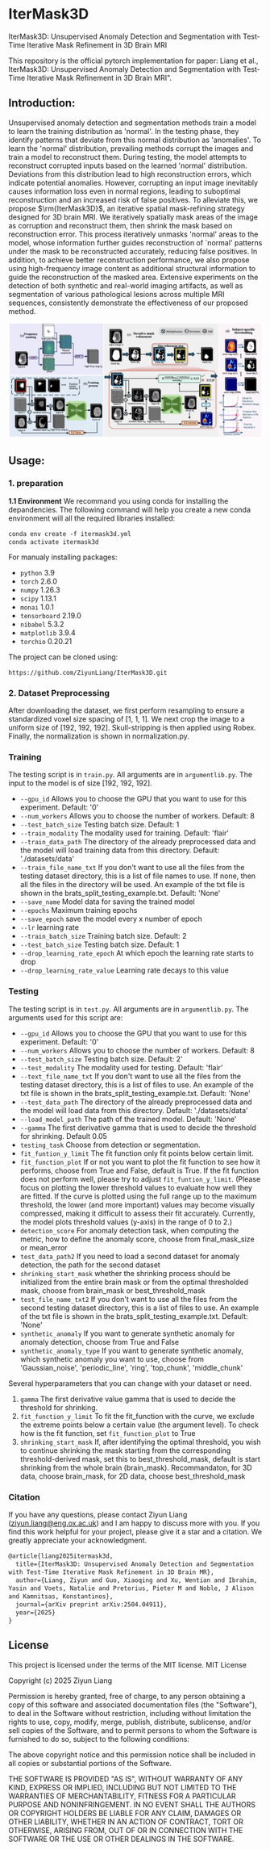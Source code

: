 # IterMask3D
IterMask3D: Unsupervised Anomaly Detection and Segmentation with Test-Time Iterative Mask Refinement in 3D Brain MRI

This repository is the official pytorch implementation for paper: Liang et al., IterMask3D: Unsupervised Anomaly Detection and Segmentation with Test-Time Iterative Mask Refinement in 3D Brain MRI".

## Introduction:
Unsupervised anomaly detection and segmentation methods train a model to learn the training distribution as 'normal'. In the testing phase, they identify patterns that deviate from this normal distribution as 'anomalies'. 
To learn the 'normal' distribution, prevailing methods 
 corrupt the images and train a model to reconstruct them. 
During testing, the model attempts to reconstruct corrupted inputs based on the learned 'normal' distribution. 
Deviations from this distribution lead to high reconstruction errors, which indicate potential anomalies. 
However, corrupting an input image inevitably causes information loss even in normal regions, leading to suboptimal reconstruction and an increased risk of false positives.
To alleviate this, we propose $\rm{IterMask3D}$, an iterative spatial mask-refining strategy designed for 3D brain MRI. 
We iteratively spatially mask areas of the image as corruption and reconstruct them, then shrink the mask based on reconstruction error. This process iteratively unmasks 'normal' areas to the model, whose information further guides reconstruction of `normal' patterns under the mask to be reconstructed accurately, reducing false positives. 
In addition, to achieve better reconstruction performance, we also propose using high-frequency image content as additional structural information to guide the reconstruction of the masked area.
Extensive experiments on the detection of both synthetic and real-world imaging artifacts, as well as segmentation of various pathological lesions across multiple MRI sequences, consistently demonstrate the effectiveness of our proposed method. 

[//]: # 
![Image text](https://github.com/ZiyunLiang/IterMask3D/blob/main/img/main_figure.png)

## Usage:

### 1. preparation
**1.1 Environment**
We recommand you using conda for installing the depandencies.
The following command will help you create a new conda environment will all the required libraries installed: 
```
conda env create -f itermask3d.yml
conda activate itermask3d
```
For manualy installing packages:
- `python`                 3.9
- `torch`                  2.6.0
- `numpy`                  1.26.3
- `scipy`                  1.13.1
- `monai`                  1.0.1
- `tensorboard`            2.19.0
- `nibabel`                5.3.2
- `matplotlib`             3.9.4
- `torchio`                0.20.21

The project can be cloned using:
```
https://github.com/ZiyunLiang/IterMask3D.git
```

### 2. Dataset Preprocessing
After downloading the dataset, we first perform resampling to ensure a
standardized voxel size spacing of [1, 1, 1].
We next crop the image to a uniform size of [192, 192, 192].
Skull-stripping is then applied using Robex. Finally, the normalization is shown in normalization.py.

### Training
The testing script is in `train.py`. All arguments are in `argumentlib.py`.
The input to the model is of size [192, 192, 192].
  - `--gpu_id` Allows you to choose the GPU that you want to use for this experiment. Default: '0'
  - `--num_workers` Allows you to choose the number of workers. Default: 8
  - `--test_batch_size` Testing batch size. Default: 1
  - `--train_modality` The modality used for training. Default: 'flair'
  - `--train_data_path` The directory of the already preprocessed data and the model will load training data from this directory. Default: './datasets/data'
  - `--train_file_name_txt` If you don't want to use all the files from the testing dataset directory, this is a list of file names to use. If none, then all the files in the directory will be used. An example of the txt file is shown in the brats_split_testing_example.txt. Default: 'None' 
  - `--save_name` Model data for saving the trained model
  - `--epochs` Maximum training epochs
  - `--save_epoch` save the model every x number of epoch
  - `--lr` learning rate
  - `--train_batch_size` Training batch size. Default: 2
  - `--test_batch_size` Testing batch size. Default: 1
  - `--drop_learning_rate_epoch` At which epoch the learning rate starts to drop
  - `--drop_learning_rate_value` Learning rate decays to this value

### Testing
The testing script is in `test.py`. All arguments are in `argumentlib.py`.
The arguments used for this script are:
  - `--gpu_id` Allows you to choose the GPU that you want to use for this experiment. Default: '0'
  - `--num_workers` Allows you to choose the number of workers. Default: 8
  - `--test_batch_size` Testing batch size. Default: 2'
  - `--test_modality` The modality used for testing. Default: 'flair'
  - `--text_file_name_txt` If you don't want to use all the files from the testing dataset directory, this is a list of files to use. An example of the txt file is shown in the brats_split_testing_example.txt. Default: 'None' 
  - `--test_data_path` The directory of the already preprocessed data and the model will load data from this directory. Default: './datasets/data'
  - `--load_model_path` The path of the trained model. Default: 'None'
  - `--gamma` The first derivative gamma that is used to decide the threshold for shrinking. Default 0.05
  - `testing_task` Choose from detection or segmentation.
  - `fit_funtion_y_limit` The fit function only fit points below certain limit.
  - `fit_function_plot` If or not you want to plot the fit function to see how it performs, choose from True and False, default is True. If the fit function does not perform well, please try to adjust `fit_funtion_y_limit`. (Please focus on plotting the lower threshold values to evaluate how well they are fitted. If the curve is plotted using the full range up to the maximum threshold, the lower (and more important) values may become visually compressed, making it difficult to assess their fit accurately. Currently, the model plots threshold values (y-axis) in the range of 0 to 2.)
  - `detection_score` For anomaly detection task, when computing the metric, how to define the anomaly score, choose from final_mask_size or mean_error
  - `test_data_path2` If you need to load a second dataset for anomaly detection, the path for the second dataset
  - `shrinking_start_mask` whether the shrinking process should be initialized from the entire brain mask or from the optimal thresholded mask, choose from brain_mask or best_threshold_mask
  - `test_file_name_txt2` If you don't want to use all the files from the second testing dataset directory, this is a list of files to use. An example of the txt file is shown in the brats_split_testing_example.txt. Default: 'None' 
  - `synthetic_anomaly` If you want to generate synthetic anomaly for anomaly detection, choose from True and False
  - `synthetic_anomaly_type` If you want to generate synthetic anomaly, which synthetic anomaly you want to use, choose from 'Gaussian_noise', 'periodic_line', 'ring', 'top_chunk', 'middle_chunk'
  
Several hyperparameters that you can change with your dataset or need. 
1. `gamma` The first derivative value gamma that is used to decide the threshold for shrinking.
2. `fit_function_y_limit` To fit the fit_function with the curve, we exclude the extreme points below a certain value (the argument level). To check how is the fit function, set `fit_function_plot` to True
3. `shrinking_start_mask` If, after identifying the optimal threshold, you wish to continue shrinking the mask starting from the corresponding threshold-derived mask, set this to best_threshold_mask, default is start shrinking from the whole brain (brain_mask). Recommandaton, for 3D data, choose brain_mask, for 2D data, choose best_threshold_mask



### Citation
If you have any questions, please contact Ziyun Liang (ziyun.liang@eng.ox.ac.uk) and I am happy to discuss more with you. If you find this work helpful for your project, please give it a star and a citation. We greatly appreciate your acknowledgment.
```
@article{liang2025itermask3d,
  title={IterMask3D: Unsupervised Anomaly Detection and Segmentation with Test-Time Iterative Mask Refinement in 3D Brain MR},
  author={Liang, Ziyun and Guo, Xiaoqing and Xu, Wentian and Ibrahim, Yasin and Voets, Natalie and Pretorius, Pieter M and Noble, J Alison and Kamnitsas, Konstantinos},
  journal={arXiv preprint arXiv:2504.04911},
  year={2025}
}
```

## License
This project is licensed under the terms of the MIT license.
MIT License

Copyright (c) 2025 Ziyun Liang

Permission is hereby granted, free of charge, to any person obtaining a copy of this software and associated documentation files (the "Software"), to deal in the Software without restriction, including without limitation the rights to use, copy, modify, merge, publish, distribute, sublicense, and/or sell copies of the Software, and to permit persons to whom the Software is furnished to do so, subject to the following conditions:

The above copyright notice and this permission notice shall be included in all copies or substantial portions of the Software.

THE SOFTWARE IS PROVIDED "AS IS", WITHOUT WARRANTY OF ANY KIND, EXPRESS OR IMPLIED, INCLUDING BUT NOT LIMITED TO THE WARRANTIES OF MERCHANTABILITY, FITNESS FOR A PARTICULAR PURPOSE AND NONINFRINGEMENT. IN NO EVENT SHALL THE AUTHORS OR COPYRIGHT HOLDERS BE LIABLE FOR ANY CLAIM, DAMAGES OR OTHER LIABILITY, WHETHER IN AN ACTION OF CONTRACT, TORT OR OTHERWISE, ARISING FROM, OUT OF OR IN CONNECTION WITH THE SOFTWARE OR THE USE OR OTHER DEALINGS IN THE SOFTWARE. 

